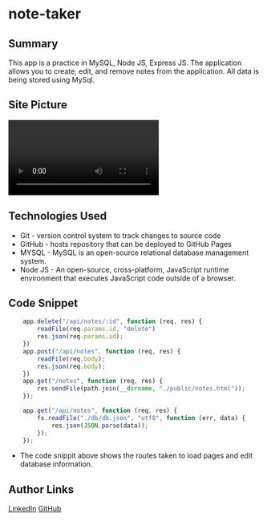 # note-taker

## Summary 
This app is a practice in MySQL, Node JS, Express JS. The application allows you to create, edit, and remove notes from the application. All data is being stored using MySql.

## Site Picture
![Site](/assets/notes.mp4)



## Technologies Used
- Git - version control system to track changes to source code
- GitHub - hosts repository that can be deployed to GitHub Pages
- MYSQL - MySQL is an open-source relational database management system.
- Node JS - An open-source, cross-platform, JavaScript runtime environment that executes JavaScript code outside of a browser.


## Code Snippet
```javascript
    app.delete("/api/notes/:id", function (req, res) {
        readFile(req.params.id, "delete")
        res.json(req.params.id);
    })
    app.post("/api/notes", function (req, res) {
        readFile(req.body);
        res.json(req.body);
    })
    app.get("/notes", function (req, res) {
        res.sendFile(path.join(__dirname, "./public/notes.html"));
    });

    app.get("/api/notes", function (req, res) {
        fs.readFile("./db/db.json", "utf8", function (err, data) {
            res.json(JSON.parse(data));
        });
    });

```
- The code snippit above shows the routes taken to load pages and edit database information. 


## Author Links
[LinkedIn](https://www.linkedin.com/in/ken-bains)
[GitHub](https://github.com/ken-Bains)

